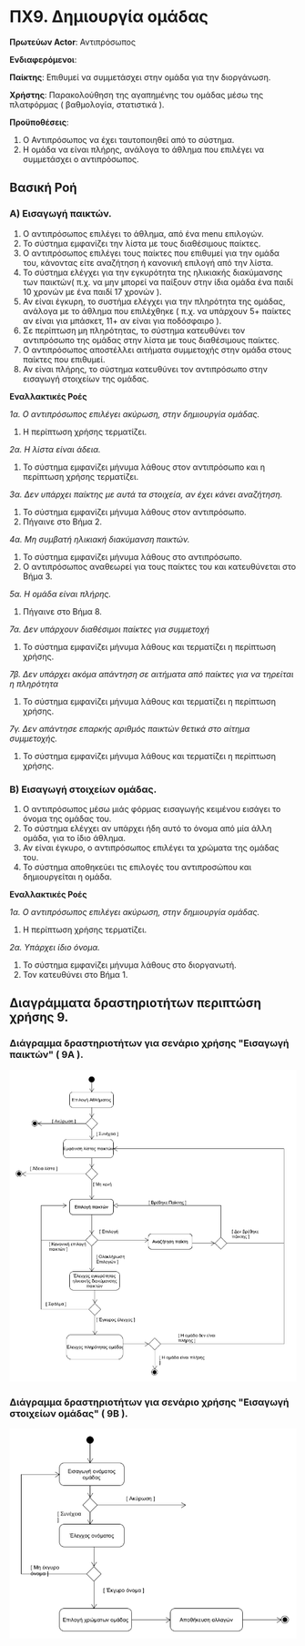 # ΠΧ9. Δημιουργία ομάδας

**Πρωτεύων Actor**: Αντιπρόσωπος 

**Ενδιαφερόμενοι**:

**Παίκτης**: Επιθυμεί να συμμετάσχει στην ομάδα για την διοργάνωση.

**Χρήστης**: Παρακολούθηση της αγαπημένης του ομάδας μέσω της πλατφόρμας ( βαθμολογία, στατιστικά ).

**Προϋποθέσεις**: 
1. Ο Αντιπρόσωπος να έχει ταυτοποιηθεί από το σύστημα.
2. Η ομάδα να είναι πλήρης, ανάλογα το άθλημα που επιλέγει να συμμετάσχει ο αντιπρόσωπος.

## Βασική Ροή

### Α) Εισαγωγή παικτών.

1. Ο αντιπρόσωπος επιλέγει το άθλημα, από ένα menu επιλογών.
2. Το σύστημα εμφανίζει την λίστα με τους διαθέσιμους παίκτες.
3. Ο αντιπρόσωπος επιλέγει τους παίκτες που επιθυμεί για την ομάδα του, κάνοντας είτε αναζήτηση ή κανονική επιλογή από την λίστα.
4. Το σύστημα ελέγχει για την εγκυρότητα της ηλικιακής διακύμανσης των παικτών( π.χ. να μην μπορεί να παίξουν στην ίδια ομάδα ένα παιδί 10 χρονών με ένα παιδί 17 χρονών ).
5. Αν είναι έγκυρη, το συστήμα ελέγχει για την πληρότητα της ομάδας, ανάλογα με το άθλημα που επιλέχθηκε ( π.χ. να υπάρχουν 5+ παίκτες αν είναι για μπάσκετ, 11+ αν είναι για ποδόσφαιρο ). 
6. Σε περίπτωση μη πληρότητας, το σύστημα κατευθύνει τον αντιπρόσωπο της ομάδας στην λίστα με τους διαθέσιμους παίκτες.
7. Ο αντιπρόσωπος αποστέλλει αιτήματα συμμετοχής στην ομάδα στους παίκτες που επιθυμεί.
8. Αν είναι πλήρης, το σύστημα κατευθύνει τον αντιπρόσωπο στην εισαγωγή στοιχείων της ομάδας.

**Εναλλακτικές Ροές**

*1α. Ο αντιπρόσωπος επιλέγει ακύρωση, στην δημιουργία ομάδας.*
1. Η περίπτωση χρήσης τερματίζει.

*2α. Η λίστα είναι άδεια.*
1. Το σύστημα εμφανίζει μήνυμα λάθους στον αντιπρόσωπο και η περίπτωση χρήσης τερματίζει.

*3α. Δεν υπάρχει παίκτης με αυτά τα στοιχεία, αν έχει κάνει αναζήτηση.*
1. Το σύστημα εμφανίζει μήνυμα λάθους στον αντιπρόσωπο.
2. Πήγαινε στο Βήμα 2.

*4α. Μη συμβατή ηλικιακή διακύμανση παικτών.*
1. Το σύστημα εμφανίζει μήνυμα λάθους στο αντιπρόσωπο.
2. Ο αντιπρόσωπος αναθεωρεί για τους παίκτες του και κατευθύνεται στο Βήμα 3. 

*5α. Η ομάδα είναι πλήρης.*
1. Πήγαινε στο Βήμα 8.

*7α. Δεν υπάρχουν διαθέσιμοι παίκτες για συμμετοχή*
1. Το σύστημα εμφανίζει μήνυμα λάθους και τερματίζει η περίπτωση χρήσης.

*7β. Δεν υπάρχει ακόμα απάντηση σε αιτήματα από παίκτες για να τηρείται η πληρότητα*
1. Το σύστημα εμφανίζει μήνυμα λάθους και τερματίζει η περίπτωση χρήσης.

*7γ. Δεν απάντησε επαρκής αριθμός παικτών θετικά στο αίτημα συμμετοχής.*
1. Το σύστημα εμφανίζει μήνυμα λάθους και τερματίζει η περίπτωση χρήσης.

### Β) Εισαγωγή στοιχείων ομάδας.

1. Ο αντιπρόσωπος μέσω μιάς φόρμας εισαγωγής κειμένου εισάγει το όνομα της ομάδας του.
2. Το σύστημα ελέγχει αν υπάρχει ήδη αυτό το όνομα από μία άλλη ομάδα, για το ίδιο άθλημα.
3. Αν είναι έγκυρο, ο αντιπρόσωπος επιλέγει τα χρώματα της ομάδας του.
4. Το σύστημα αποθηκεύει τις επιλογές του αντιπροσώπου και δημιουργείται η ομάδα.

**Εναλλακτικές Ροές**

*1α. Ο αντιπρόσωπος επιλέγει ακύρωση, στην δημιουργία ομάδας.*
1. Η περίπτωση χρήσης τερματίζει.

*2α. Υπάρχει ίδιο όνομα.*
1. Το σύστημα εμφανίζει μήνυμα λάθους στο διοργανωτή.
2. Τον κατευθύνει στο Βήμα 1.

## Διαγράμματα δραστηριοτήτων περιπτώση χρήσης 9.

### Διάγραμμα δραστηριοτήτων για σενάριο χρήσης "Εισαγωγή παικτών" ( 9Α ).

![Διάγραμμα δραστηριοτήτων σενάριο χρήσης 9Α](uml/requirements/uc9_A.png)

### Διάγραμμα δραστηριοτήτων για σενάριο χρήσης "Εισαγωγή στοιχείων ομάδας" ( 9Β ).

![Διάγραμμα δραστηριοτήτων σενάριο χρήσης 9Β](uml/requirements/uc9_B.png)